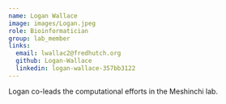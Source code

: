 ```yaml
---
name: Logan Wallace
image: images/Logan.jpeg
role: Bioinformatician
group: lab_member
links:
  email: lwallac2@fredhutch.org
  github: Logan-Wallace
  linkedin: logan-wallace-357bb3122
---
```


Logan co-leads the computational efforts in the Meshinchi lab.
